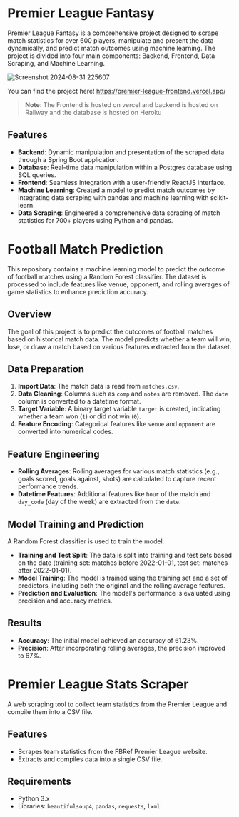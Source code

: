 # Premier League Fantasy

Premier League Fantasy is a comprehensive project designed to scrape match statistics for over 600 players, manipulate and present the data dynamically, and predict match outcomes using machine learning. The project is divided into four main components: Backend, Frontend, Data Scraping, and Machine Learning.

![Screenshot 2024-08-31 225607](https://github.com/user-attachments/assets/72face82-b03a-4cc7-86d5-8b84b895c76f)


You can find the project here! https://premier-league-frontend.vercel.app/

> **Note**: The Frontend is hosted on vercel and backend is hosted on Railway and the database is hosted on Heroku

## Features


- **Backend**: Dynamic manipulation and presentation of the scraped data through a Spring Boot application.
- **Database**: Real-time data manipulation within a Postgres database using SQL queries.
- **Frontend**: Seamless integration with a user-friendly ReactJS interface.
- **Machine Learning**: Created a model to predict match outcomes by integrating data scraping with pandas and machine learning with scikit-learn.
- **Data Scraping**: Engineered a comprehensive data scraping of match statistics for 700+ players using Python and pandas.






# Football Match Prediction

This repository contains a machine learning model to predict the outcome of football matches using a Random Forest classifier. The dataset is processed to include features like venue, opponent, and rolling averages of game statistics to enhance prediction accuracy.
## Overview

The goal of this project is to predict the outcomes of football matches based on historical match data. The model predicts whether a team will win, lose, or draw a match based on various features extracted from the dataset.

## Data Preparation

1. **Import Data**: The match data is read from `matches.csv`.
2. **Data Cleaning**: Columns such as `comp` and `notes` are removed. The `date` column is converted to a datetime format.
3. **Target Variable**: A binary target variable `target` is created, indicating whether a team won (`1`) or did not win (`0`).
4. **Feature Encoding**: Categorical features like `venue` and `opponent` are converted into numerical codes.

## Feature Engineering

- **Rolling Averages**: Rolling averages for various match statistics (e.g., goals scored, goals against, shots) are calculated to capture recent performance trends.
- **Datetime Features**: Additional features like `hour` of the match and `day_code` (day of the week) are extracted from the `date`.

## Model Training and Prediction

A Random Forest classifier is used to train the model:

- **Training and Test Split**: The data is split into training and test sets based on the date (training set: matches before 2022-01-01, test set: matches after 2022-01-01).
- **Model Training**: The model is trained using the training set and a set of predictors, including both the original and the rolling average features.
- **Prediction and Evaluation**: The model's performance is evaluated using precision and accuracy metrics.

## Results

- **Accuracy**: The initial model achieved an accuracy of 61.23%.
- **Precision**: After incorporating rolling averages, the precision improved to 67%.



# Premier League Stats Scraper

A web scraping tool to collect team statistics from the Premier League and compile them into a CSV file.

## Features

- Scrapes team statistics from the FBRef Premier League website.
- Extracts and compiles data into a single CSV file.

## Requirements

- Python 3.x
- Libraries: `beautifulsoup4`, `pandas`, `requests`, `lxml`
